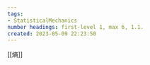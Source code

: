 ```yaml
---
tags:
- StatisticalMechanics
number headings: first-level 1, max 6, 1.1.
created: 2023-05-09 22:23:50
---
```


[[熵]]
